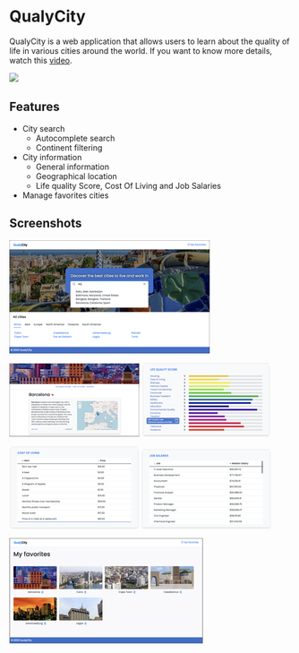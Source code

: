 # QualyCity
QualyCity is a web application that allows users to learn about the quality of life in various cities around the world. If you want to know more details, watch this [video](/docs/qualycity.mp4).

![](/docs/qualycity.gif)

## Features

- City search
    - Autocomplete search
    - Continent filtering
- City information
    - General information
    - Geographical location
    - Life quality Score, Cost Of Living and Job Salaries
- Manage favorites cities

## Screenshots

![home](/docs/screenshots/1.png)

![info1](/docs/screenshots/2.png)
![info2](/docs/screenshots/3.png)

![info3](/docs/screenshots/4.png)
![info4](/docs/screenshots/5.png)

![favorites](/docs/screenshots/6.png)